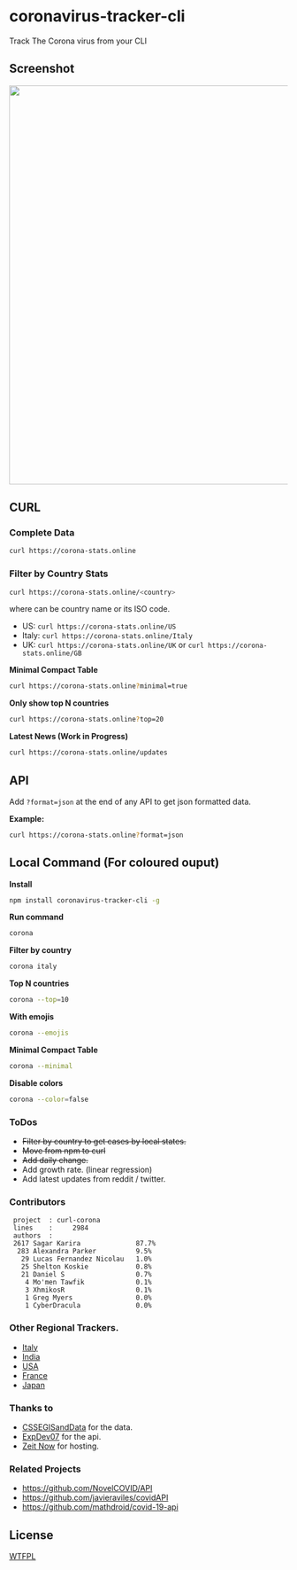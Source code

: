 # coronavirus-tracker-cli

Track The Corona virus from your CLI

## Screenshot

<img src="https://i.ibb.co/cxJkRHf/screenshot.png" width="960" height="720">

## CURL

### Complete Data

````sh
curl https://corona-stats.online
````

### Filter by Country Stats

````sh
curl https://corona-stats.online/<country>
````

where <country> can be country name or its ISO code.

- US: ```curl https://corona-stats.online/US```
- Italy: ```curl https://corona-stats.online/Italy```
- UK: ```curl https://corona-stats.online/UK``` or ```curl https://corona-stats.online/GB```

**Minimal Compact Table**

````sh
curl https://corona-stats.online?minimal=true
````

**Only show top N countries**

```sh
curl https://corona-stats.online?top=20
```

**Latest News (Work in Progress)**

```sh
curl https://corona-stats.online/updates
```

## API

Add `?format=json` at the end of any API to get json formatted data.

**Example:**

````sh
curl https://corona-stats.online?format=json
````

## Local Command (For coloured ouput)

**Install**

````sh
npm install coronavirus-tracker-cli -g
````

**Run command**

```sh
corona
```

**Filter by country**

```sh
corona italy
```

**Top N countries**

```sh
corona --top=10
```

**With emojis**

````sh
corona --emojis
````

**Minimal Compact Table**

````sh
corona --minimal
````

**Disable colors**

````sh
corona --color=false
````

### ToDos

* ~~Filter by country to get cases by local states.~~
* ~~Move from npm to curl~~
* ~~Add daily change.~~
* Add growth rate. (linear regression)
* Add latest updates from reddit / twitter.

### Contributors

```
 project  : curl-corona
 lines    :     2984
 authors  :
 2617 Sagar Karira              87.7%
  283 Alexandra Parker          9.5%
   29 Lucas Fernandez Nicolau   1.0%
   25 Shelton Koskie            0.8%
   21 Daniel S                  0.7%
    4 Mo'men Tawfik             0.1%
    3 XhmikosR                  0.1%
    1 Greg Myers                0.0%
    1 CyberDracula              0.0%
```

### Other Regional Trackers.

* [Italy](http://opendatadpc.maps.arcgis.com/apps/opsdashboard/index.html#/b0c68bce2cce478eaac82fe38d4138b1)
* [India](https://www.covid19india.org/)
* [USA](https://www.npr.org/sections/health-shots/2020/03/16/816707182/map-tracking-the-spread-of-the-coronavirus-in-the-u-s)
* [France](https://veille-coronavirus.fr/)
* [Japan](https://covid19japan.com/)


### Thanks to

* [CSSEGISandData](https://github.com/CSSEGISandData/COVID-19) for the data.
* [ExpDev07](https://github.com/ExpDev07/coronavirus-tracker-api) for the api.
* [Zeit Now](https://github.com/zeit/now) for hosting.

### Related Projects

* https://github.com/NovelCOVID/API
* https://github.com/javieraviles/covidAPI
* https://github.com/mathdroid/covid-19-api

## License

[WTFPL](http://www.wtfpl.net/)
